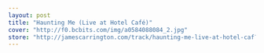 ```yaml
---
layout: post
title: "Haunting Me (Live at Hotel Café)"
cover: "http://f0.bcbits.com/img/a0584088084_2.jpg"
store: "http://jamescarrington.com/track/haunting-me-live-at-hotel-caf?pk=170"
---
```


